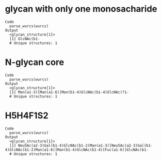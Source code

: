 # glycan with only one monosacharide

    Code
      parse_wurcs(wurcs)
    Output
      <glycan_structure[1]>
      [1] GlcNAc(b1-
      # Unique structures: 1

# N-glycan core

    Code
      parse_wurcs(wurcs)
    Output
      <glycan_structure[1]>
      [1] Man(a1-3)[Man(a1-6)]Man(b1-4)GlcNAc(b1-4)GlcNAc(?1-
      # Unique structures: 1

# H5H4F1S2

    Code
      parse_wurcs(wurcs)
    Output
      <glycan_structure[1]>
      [1] Neu5Ac(a2-3)Gal(b1-4)GlcNAc(b1-2)Man(a1-3)[Neu5Ac(a2-3)Gal(b1-4)GlcNAc(b1-2)Man(a1-6)]Man(b1-4)GlcNAc(b1-4)[Fuc(a1-6)]GlcNAc(b1-
      # Unique structures: 1

